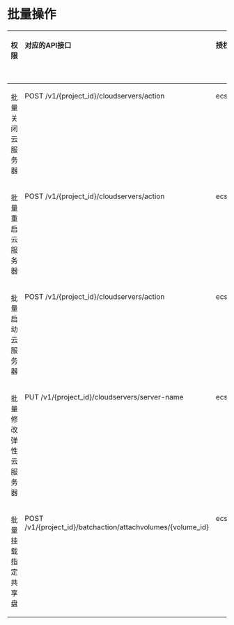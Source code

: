 # 批量操作<a name="ecs_06_0004"></a>

<a name="table1587111571724"></a>
<table><thead align="left"><tr id="row20307121620133"><th class="cellrowborder" valign="top" width="11.960715538407579%" id="mcps1.1.7.1.1"><p id="p1959712364512"><a name="p1959712364512"></a><a name="p1959712364512"></a>权限</p>
</th>
<th class="cellrowborder" valign="top" width="18.92903074944464%" id="mcps1.1.7.1.2"><p id="p8402164419019"><a name="p8402164419019"></a><a name="p8402164419019"></a>对应的API接口</p>
</th>
<th class="cellrowborder" valign="top" width="20.752952180521454%" id="mcps1.1.7.1.3"><p id="p2040214445018"><a name="p2040214445018"></a><a name="p2040214445018"></a>授权项（Action）</p>
</th>
<th class="cellrowborder" valign="top" width="18.61335204021981%" id="mcps1.1.7.1.4"><p id="p22519318453"><a name="p22519318453"></a><a name="p22519318453"></a>依赖的授权项</p>
</th>
<th class="cellrowborder" valign="top" width="11.91394832222612%" id="mcps1.1.7.1.5"><p id="p84029445019"><a name="p84029445019"></a><a name="p84029445019"></a>IAM项目</p>
<p id="p12578131324712"><a name="p12578131324712"></a><a name="p12578131324712"></a>(Project)</p>
</th>
<th class="cellrowborder" valign="top" width="17.830001169180402%" id="mcps1.1.7.1.6"><p id="p1999212348459"><a name="p1999212348459"></a><a name="p1999212348459"></a>企业项目</p>
<p id="p1026502118478"><a name="p1026502118478"></a><a name="p1026502118478"></a>(Enterprise Project)</p>
</th>
</tr>
</thead>
<tbody><tr id="row137611507177"><td class="cellrowborder" valign="top" width="11.960715538407579%" headers="mcps1.1.7.1.1 "><p id="p133074307010"><a name="p133074307010"></a><a name="p133074307010"></a>批量关闭云服务器</p>
</td>
<td class="cellrowborder" valign="top" width="18.92903074944464%" headers="mcps1.1.7.1.2 "><p id="p1479123111913"><a name="p1479123111913"></a><a name="p1479123111913"></a>POST /v1/{project_id}/cloudservers/action</p>
</td>
<td class="cellrowborder" valign="top" width="20.752952180521454%" headers="mcps1.1.7.1.3 "><p id="p95657581064"><a name="p95657581064"></a><a name="p95657581064"></a>ecs:cloudServers:stop</p>
</td>
<td class="cellrowborder" valign="top" width="18.61335204021981%" headers="mcps1.1.7.1.4 "><p id="p1954741618013"><a name="p1954741618013"></a><a name="p1954741618013"></a>-</p>
</td>
<td class="cellrowborder" valign="top" width="11.91394832222612%" headers="mcps1.1.7.1.5 "><p id="p3788175992810"><a name="p3788175992810"></a><a name="p3788175992810"></a>√</p>
</td>
<td class="cellrowborder" valign="top" width="17.830001169180402%" headers="mcps1.1.7.1.6 "><p id="p1467172313012"><a name="p1467172313012"></a><a name="p1467172313012"></a>√</p>
</td>
</tr>
<tr id="row17373916184"><td class="cellrowborder" valign="top" width="11.960715538407579%" headers="mcps1.1.7.1.1 "><p id="p17307173016014"><a name="p17307173016014"></a><a name="p17307173016014"></a>批量重启云服务器</p>
</td>
<td class="cellrowborder" valign="top" width="18.92903074944464%" headers="mcps1.1.7.1.2 "><p id="p78289223194"><a name="p78289223194"></a><a name="p78289223194"></a>POST /v1/{project_id}/cloudservers/action</p>
</td>
<td class="cellrowborder" valign="top" width="20.752952180521454%" headers="mcps1.1.7.1.3 "><p id="p1445335919615"><a name="p1445335919615"></a><a name="p1445335919615"></a>ecs:cloudServers:reboot</p>
</td>
<td class="cellrowborder" valign="top" width="18.61335204021981%" headers="mcps1.1.7.1.4 "><p id="p55472169017"><a name="p55472169017"></a><a name="p55472169017"></a>-</p>
</td>
<td class="cellrowborder" valign="top" width="11.91394832222612%" headers="mcps1.1.7.1.5 "><p id="p728395010219"><a name="p728395010219"></a><a name="p728395010219"></a>√</p>
</td>
<td class="cellrowborder" valign="top" width="17.830001169180402%" headers="mcps1.1.7.1.6 "><p id="p128315505219"><a name="p128315505219"></a><a name="p128315505219"></a>√</p>
</td>
</tr>
<tr id="row293217122187"><td class="cellrowborder" valign="top" width="11.960715538407579%" headers="mcps1.1.7.1.1 "><p id="p9307113011011"><a name="p9307113011011"></a><a name="p9307113011011"></a>批量启动云服务器</p>
</td>
<td class="cellrowborder" valign="top" width="18.92903074944464%" headers="mcps1.1.7.1.2 "><p id="p138281922141912"><a name="p138281922141912"></a><a name="p138281922141912"></a>POST /v1/{project_id}/cloudservers/action</p>
</td>
<td class="cellrowborder" valign="top" width="20.752952180521454%" headers="mcps1.1.7.1.3 "><p id="p162812013714"><a name="p162812013714"></a><a name="p162812013714"></a>ecs:cloudServers:start</p>
</td>
<td class="cellrowborder" valign="top" width="18.61335204021981%" headers="mcps1.1.7.1.4 "><p id="p1954721616017"><a name="p1954721616017"></a><a name="p1954721616017"></a>-</p>
</td>
<td class="cellrowborder" valign="top" width="11.91394832222612%" headers="mcps1.1.7.1.5 "><p id="p176185111214"><a name="p176185111214"></a><a name="p176185111214"></a>√</p>
</td>
<td class="cellrowborder" valign="top" width="17.830001169180402%" headers="mcps1.1.7.1.6 "><p id="p97612051629"><a name="p97612051629"></a><a name="p97612051629"></a>√</p>
</td>
</tr>
<tr id="row157372392127"><td class="cellrowborder" valign="top" width="11.960715538407579%" headers="mcps1.1.7.1.1 "><p id="p18308113012012"><a name="p18308113012012"></a><a name="p18308113012012"></a>批量修改弹性云服务器</p>
</td>
<td class="cellrowborder" valign="top" width="18.92903074944464%" headers="mcps1.1.7.1.2 "><p id="p1398516132315"><a name="p1398516132315"></a><a name="p1398516132315"></a>PUT /v1/{project_id}/cloudservers/server-name</p>
</td>
<td class="cellrowborder" valign="top" width="20.752952180521454%" headers="mcps1.1.7.1.3 "><p id="p679311014716"><a name="p679311014716"></a><a name="p679311014716"></a>ecs:cloudServers:put</p>
</td>
<td class="cellrowborder" valign="top" width="18.61335204021981%" headers="mcps1.1.7.1.4 "><p id="p1754716162014"><a name="p1754716162014"></a><a name="p1754716162014"></a>-</p>
</td>
<td class="cellrowborder" valign="top" width="11.91394832222612%" headers="mcps1.1.7.1.5 "><p id="p1558165419217"><a name="p1558165419217"></a><a name="p1558165419217"></a>√</p>
</td>
<td class="cellrowborder" valign="top" width="17.830001169180402%" headers="mcps1.1.7.1.6 "><p id="p145818541824"><a name="p145818541824"></a><a name="p145818541824"></a>√</p>
</td>
</tr>
<tr id="row135911332185819"><td class="cellrowborder" valign="top" width="11.960715538407579%" headers="mcps1.1.7.1.1 "><p id="p930810301900"><a name="p930810301900"></a><a name="p930810301900"></a>批量挂载指定共享盘</p>
</td>
<td class="cellrowborder" valign="top" width="18.92903074944464%" headers="mcps1.1.7.1.2 "><p id="p1565303311219"><a name="p1565303311219"></a><a name="p1565303311219"></a>POST /v1/{project_id}/batchaction/attachvolumes/{volume_id}</p>
</td>
<td class="cellrowborder" valign="top" width="20.752952180521454%" headers="mcps1.1.7.1.3 "><p id="p277716215715"><a name="p277716215715"></a><a name="p277716215715"></a>ecs:cloudServers:attachSharedVolume</p>
</td>
<td class="cellrowborder" valign="top" width="18.61335204021981%" headers="mcps1.1.7.1.4 "><p id="p1092819466118"><a name="p1092819466118"></a><a name="p1092819466118"></a>evs:volumes:use</p>
</td>
<td class="cellrowborder" valign="top" width="11.91394832222612%" headers="mcps1.1.7.1.5 "><p id="p10290195717213"><a name="p10290195717213"></a><a name="p10290195717213"></a>√</p>
</td>
<td class="cellrowborder" valign="top" width="17.830001169180402%" headers="mcps1.1.7.1.6 "><p id="p82908571722"><a name="p82908571722"></a><a name="p82908571722"></a>√</p>
</td>
</tr>
</tbody>
</table>

